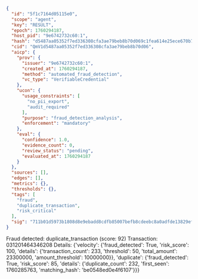 ```json
{
  "id": "5f1c7164d05115e0",
  "scope": "agent",
  "key": "RESULT",
  "epoch": 1760294187,
  "host_pid": "9e6742732c60:1",
  "hash": "d5487aa05352f7ed336308cfa3ae79beb8b70d069c1fea614e25ece670b707a3",
  "cid": "QmV1d5487aa05352f7ed336308cfa3ae79beb8b70d06",
  "aicp": {
    "prov": {
      "issuer": "9e6742732c60:1",
      "created_at": 1760294187,
      "method": "automated_fraud_detection",
      "vc_type": "VerifiableCredential"
    },
    "ucon": {
      "usage_constraints": [
        "no_pii_export",
        "audit_required"
      ],
      "purpose": "fraud_detection_analysis",
      "enforcement": "mandatory"
    },
    "eval": {
      "confidence": 1.0,
      "evidence_count": 0,
      "review_status": "pending",
      "evaluated_at": 1760294187
    }
  },
  "sources": [],
  "edges": [],
  "metrics": {},
  "thresholds": {},
  "tags": [
    "fraud",
    "duplicate_transaction",
    "risk_critical"
  ],
  "sig": "711b01d5973b1808d8e9ebadd8cdfb85007befb8cdeebc8a0adfde13829ef15c"
}
```

Fraud detected: duplicate_transaction (score: 92)
Transaction: 031201464346208
Details: {'velocity': {'fraud_detected': True, 'risk_score': 100, 'details': {'transaction_count': 233, 'threshold': 50, 'total_amount': 23300000, 'amount_threshold': 10000000}}, 'duplicate': {'fraud_detected': True, 'risk_score': 85, 'details': {'duplicate_count': 232, 'first_seen': 1760285763, 'matching_hash': 'be0548ed0e4f6107'}}}